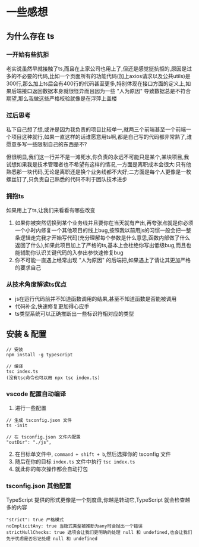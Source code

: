 # 一些感想

## 为什么存在 ts
### 一开始有些抗拒
老实说虽然早就接触了ts,而且在上家公司也用上了,但还是感觉挺抗拒的,原因是过多的不必要的代码,比如一个页面所有的功能代码(加上axios请求以及公共utils)是300行,那么加上ts后会有400行的代码甚至更多,特别体现在接口方面的定义上,如果后端接口返回数据本身就很怪异而且因为一些 "人为原因" 导致数据总是不符合期望,那么我做这些严格校验就像是在浮萍上盖楼

### 过后思考
私下自己想了想,或许是因为我负责的项目比较单一,就两三个前端甚至一个前端一个项目这种就行,如果一直这样的话谁愿意用ts啊,都是自己写的代码都非常熟了,谁愿意多写一些限制自己的东西是不?

但很明显,我们这一行并不是一滩死水,你负责的永远不可能只是某个,某块项目,我试想如果我是技术管理者也不希望有这样的情况,一方面是离职成本会很大:只有他熟悉那一块代码,无论是离职还是换个业务线都不大好;二方面是每个人更像是一枚螺丝钉了,只负责自己熟悉的代码不利于团队技术进步

### 拥抱ts
如果用上了ts,让我们来看看有哪些改变
1. 如果你被突然切换到某个业务线并且要你在当天就有产出,再夸张点就是你必须一个小时内修复一个其他项目的线上bug,按照我以前用js的习惯一般会把一整条逻辑走完我才开始写代码(充分理解每个参数是什么意思,函数内部做了什么返回了什么),如果此项目加上了严格的ts,基本上会杜绝你写出低级bug,而且也能辅助你认识关键代码的入参出参快速修复bug
2. 你不可能一直遇上经常出现 "人为原因" 的后端把,如果遇上了请让其更加严格的要求自己

### 从技术角度解读ts优点
+ js在运行代码前并不知道函数调用的结果,甚至不知道函数是否能被调用
+ 代码补全,快速修复更加得心应手
+ ts类型系统可以正确推断出一些标识符相对应的类型


## 安装 & 配置
```
// 安装
npm install -g typescript

// 编译
tsc index.ts
(没有tsc命令也可以用 npx tsc index.ts)
```

### vscode 配置自动编译
1. 进行一些配置
```
// 生成 tsconfig.json 文件
ts -init

// 在 tsconfig.json 文件内配置
"outDir": "./js",
```
2. 在目标单文件中, `command + shift + b`,然后选择你的 tsconfig 文件
3. 随后在你的目标 `index.ts` 文件中执行 `tsc index.ts`
4. 就此你的每次操作都会自动打包

### tsconfig.json 其他配置
TypeScript 提供的形式更像是一个刻度盘,你越是转动它,TypeScript 就会检查越多的内容
```
"strict": true 严格模式
noImplicitAny: true 当隐式类型被推断为any时会抛出一个错误
strictNullChecks: true 选项会让我们更明确的处理 null 和 undefined,也会让我们免于忧虑是否忘记处理 null 和 undefined
```